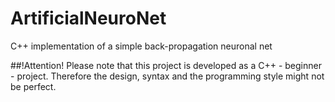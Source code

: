 # ArtificialNeuroNet
C++ implementation of a simple back-propagation neuronal net

##!Attention!
Please note that this project is developed as a C++ - beginner - project.
Therefore the design, syntax and the programming style might not be perfect.
